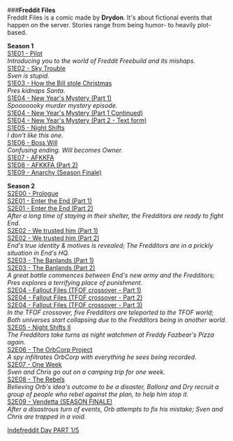 ###**Freddit Files**  
Freddit Files is a comic made by **Drydon**. It's about fictional events that happen on the server. Stories range from being humor- to heavily plot-based.  

**Season 1**  
[S1E01 - Pilot](https://www.dropbox.com/sh/t7ikl15khj45duk/AAD3cC-pxwFGB7n6kTYJKy5Fa?dl=0)                                      
*Introducing you to the world of Freddit Freebuild and its mishaps.*                      
[S1E02 - Sky Trouble](http://imgur.com/a/5q6nm)                             
*Sven is stupid.*                               
[S1E03 - How the Bill stole Christmas](http://imgur.com/a/HVgW2)                         
*Pres kidnaps Santa.*                       
[S1E04 - New Year's Mystery (Part 1)](http://imgur.com/a/vrSGN)                                   
*Spooooooky murder mystery episode.*                                          
[S1E04 - New Year's Mystery (Part 1 Continued)](http://imgur.com/a/nEZOb)  
[S1E04 - New Year's Mystery (Part 2 - Text form)](https://www.reddit.com/r/Fazbearhub/comments/498gjm/freddit_files_returning_and_new_years_mystery_pt_2/)  
[S1E05 - Night Shifts](http://imgur.com/a/erk9i)                          
*I don't like this one.*                             
[S1E06 - Boss Will](http://imgur.com/a/bdQy3)                       
*Confusing ending. Will becomes Owner.*                            
[S1E07 - AFKKFA](http://imgur.com/a/D8KNE)  
[S1E08 - AFKKFA (Part 2)](http://imgur.com/a/dMMjg)  
[S1E09 - Anarchy (Season Finale)](http://imgur.com/a/BkFVP)  

**Season 2**  
[S2E00 - Prologue](http://imgur.com/a/D1Ceu)  
[S2E01 - Enter the End (Part 1)](http://imgur.com/a/hv1ju)       
[S2E01 - Enter the End (Part 2)](http://imgur.com/a/uc8OI)                                   
*After a long time of staying in their shelter, the Fredditors are ready to fight End.*           
[S2E02 - We trusted him (Part 1)](http://imgur.com/a/cTi0e)  
[S2E02 - We trusted him (Part 2)](http://imgur.com/a/Gzil3)                            
*End's true identity & motives is revealed; The Fredditors are in a prickly situation in End's HQ.*              
[S2E03 - The Banlands (Part 1)](http://imgur.com/a/p3tuc)  
[S2E03 - The Banlands (Part 2)](http://imgur.com/a/ZHGaY)                     
*A great battle commences between End's new army and the Fredditors; Pres explores a terrifying place of punishment.*                                       
[S2E04 - Fallout Files (TFOF crossover - Part 1)](http://imgur.com/a/NqaTi)                 
[S2E04 - Fallout Files (TFOF crossover - Part 2)](http://imgur.com/a/lv1Tu)  
[S2E04 - Fallout Files (TFOF crossover - Part 3)](http://imgur.com/a/72iMR)                   
*In the TFOF crossover, five Fredditors are teleported to the TFOF world; Both universes start collapsing due to the Fredditors being in another world.*                   
[S2E05 - Night Shifts II](https://www.dropbox.com/sh/7yzpz7e9mpdodb1/AAD-V2fhjAve6HdJ1IQqrFuAa?dl=0)                  
*The Fredditors take turns as night watchmen at Freddy Fazbear's Pizza again.*           
[S2E06 - The OrbCorp Project](https://www.youtube.com/watch?v=9RnjOqu7yxw)                             
*A spy infiltrates OrbCorp with everything he sees being recorded.*                   
[S2E07 - One Week](https://www.dropbox.com/sh/oj99eythufp8dv2/AAC3cIDIxtXhI-7-1iO2uW04a?dl=0)         
*Sven and Chris go out on a camping trip for one week.*                
[S2E08 - The Rebels](https://www.dropbox.com/sh/sjpu1ess55bk2py/AACW4Rbw__01jxNaszrQiU-oa?dl=0)                 
*Believing Orb's idea's outcome to be a disaster, Ballonz and Dry recruit a group of people who rebel against the plan, to help him stop it.*               
[S2E09 - Vendetta (SEASON FINALE)](https://www.reddit.com/r/Freebuild/comments/72jek3/freddit_files_season_2_episode_9_season_finale/)                                
*After a disastrous turn of events, Orb attempts to fix his mistake; Sven and Chris are trapped in a void.*

[Indefreddit Day PART 1/5](https://www.youtube.com/watch?v=yo2i5k2QcwU)
